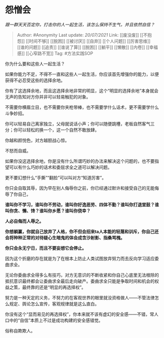 # 怨憎会
*跟一群天天否定你，打击你的人一起生活，该怎么保持不生气，并且依然自信？*

> Author: #Anonymity
> Last update: *20/07/2021*
> Link: [[废没废]] [[不抱怨]] [[时间不够]] [[脱困]] [[被讨厌]] [[自弃]]  [[个人问题]] [[厉害思维]] [[谁的问题]] [[追责]] [[谁说了算]] [[脱困]] [[躺平]] [[懒散]] [[内卷]] [[幸福感]] [[心窄路不宽]]
> Tag: #方法实践SOP

你为什么要和这些人一起生活？

如果你能力不足，不得不一直和这些人一起生活，你应该首先增强你的能力，以便获得不必忍受这些的选择余地。

你有了这选择余地，而且这选择余地非常的明显，这个“明显的选择余地”本身就会无声的告知对方你并非可以轻易触犯的对象。

不需要你横眉立目，也不需要你夹枪带棒，也不需要学什么话术，更不需要学什么斗争妙招。

你可以轻易自己离家独立，父母就说话小声；你可以随便跳槽，老板自然客气三分；你可以轻松的换一个，这一个自然不敢放肆。

你越和颜悦色，对方越胆战心惊。

不怒而自威。

如果你没这选择余地，你是没有什么所谓巧妙的办法来解决这个问题的，也不要指望可以有什么巧妙的话术和委屈求全之道可以解决问题。

更不要幻想什么“手撕”“翻脸”可以叫对方“知道厉害”。

你只会自取其辱，因为早在别人侮辱你之前，你已经通过默许和接受自己的无能侮辱了你自己，

**谁叫你不学习，谁叫你不劳动，谁叫你好逸恶劳、四体不勤？谁叫你打退堂鼓？谁叫你贪、懒、馋？谁叫你乡愿？谁叫你侥幸？**

**人必自侮而人辱之。**

**你想躺赢，你就自己放弃了人格，你不但会招来ta人本能的轻蔑和训斥，你自己还会将种种正常的对待疑心生暗鬼的体会成含沙射影、指桑骂槐。**

**你只会永无宁日，而且不要妄想它会停止。**

因为这个折磨的存在就是为了在根本上防止人类试图放弃努力而去反向学习适应委曲求全。

无论你委曲求全得多么有技巧，对方无意识的不断收紧和你自己心底里无法根除的抵抗意识最终都会让委曲求全最后走向破产。委曲求全只能是争取时间和机会的权益之策，最终靠的还是“明显的再选择权”。

努力是一种天定的义务，不努力的在客观世界的眼里就没资格做人——不管法律怎么规定、舆论怎么宣传，客观规律就是这么直白。

你没有这个“显而易见的再选择权”，你本来就不该有虚幻的安全感——不错，常人口中的“自信”本质上不过是成功构建的安全感错觉。

俗称自欺欺人。
